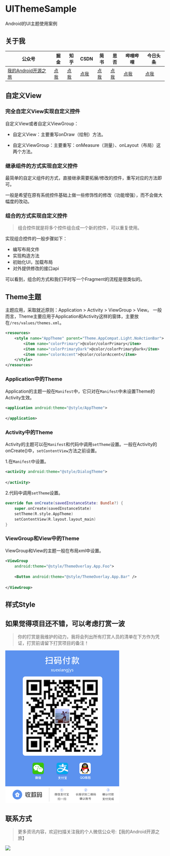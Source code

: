 # UIThemeSample

Android的UI主题使用案例

## 关于我

| 公众号   | 掘金     |  知乎    |  CSDN   |   简书   |   思否  |   哔哩哔哩  |   今日头条
|---------|---------|--------- |---------|---------|---------|---------|---------|
| [我的Android开源之旅](https://t.1yb.co/Irse)  |  [点我](https://juejin.im/user/598feef55188257d592e56ed/posts)    |   [点我](https://www.zhihu.com/people/xuexiangjys/posts)       |   [点我](https://xuexiangjys.blog.csdn.net/)  |   [点我](https://www.jianshu.com/u/6bf605575337)  |   [点我](https://segmentfault.com/u/xuexiangjys)  |   [点我](https://space.bilibili.com/483850585)  |   [点我](https://img.rruu.net/image/5ff34ff7b02dd)

## 自定义View

### 完全自定义View实现自定义控件

自定义View或者自定义ViewGroup：

* 自定义View：主要重写onDraw（绘制）方法。

* 自定义ViewGroup：主要重写：onMeasure（测量）、onLayout（布局）这两个方法。

### 继承组件的方式实现自定义控件

最简单的自定义组件的方式，直接继承需要拓展/修改的控件，重写对应的方法即可。

一般是希望在原有系统控件基础上做一些修饰性的修改（功能增强），而不会做大幅度的改动。

### 组合的方式实现自定义控件

> 组合控件就是将多个控件组合成一个新的控件，可以重复使用。

实现组合控件的一般步骤如下：

* 编写布局文件
* 实现构造方法
* 初始化UI，加载布局
* 对外提供修改的接口api

可以看到，组合的方式和我们平时写一个Fragment的流程是很类似的。

## Theme主题

主题应用，采取就近原则：Application > Activity > ViewGroup > View。 一般而言，Theme主要应用于Application和Activity这样的窗体，主要放在`/res/values/themes.xml`。

```xml
<resources>
    <style name="AppTheme" parent="Theme.AppCompat.Light.NoActionBar">
        <item name="colorPrimary">@color/colorPrimary</item>
        <item name="colorPrimaryDark">@color/colorPrimaryDark</item>
        <item name="colorAccent">@color/colorAccent</item>
    </style>
</resources>
```

### Application中的Theme

Application的主题一般在`Manifest`中，它只对在`Manifest`中未设置Theme的Activity生效。

```xml
<application android:theme="@style/AppTheme">

</application>
```

### Activity中的Theme

Activity的主题可以在`Manifest`和代码中调用`setTheme`设置。一般在Activity的onCreate()中，`setContentView`方法之前设置。

1.在`Manifest`中设置。

```xml
<activity android:theme="@style/DialogTheme">

</activity>
```

2.代码中调用`setTheme`设置。

```kotlin
override fun onCreate(savedInstanceState: Bundle?) {
    super.onCreate(savedInstanceState)
    setTheme(R.style.AppTheme)
    setContentView(R.layout.layout_main)
}
```

### ViewGroup和View中的Theme

ViewGroup和View的主题一般在布局xml中设置。

```xml
<ViewGroup 
    android:theme="@style/ThemeOverlay.App.Foo">
    
    <Button android:theme="@style/ThemeOverlay.App.Bar" />
    
</ViewGroup>
```

## 样式Style




## 如果觉得项目还不错，可以考虑打赏一波

> 你的打赏是我维护的动力，我将会列出所有打赏人员的清单在下方作为凭证，打赏前请留下打赏项目的备注！

![pay.png](https://raw.githubusercontent.com/xuexiangjys/Resource/master/img/pay/pay.png)

## 联系方式

> 更多资讯内容，欢迎扫描关注我的个人微信公众号:【我的Android开源之旅】

![](https://s1.ax1x.com/2022/04/27/LbGMJH.jpg)